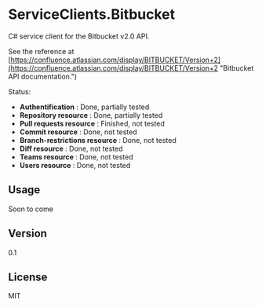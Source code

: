 ServiceClients.Bitbucket
========================

C# service client for the Bitbucket v2.0 API. 

See the reference at  [https://confluence.atlassian.com/display/BITBUCKET/Version+2](https://confluence.atlassian.com/display/BITBUCKET/Version+2 "Bitbucket API documentation.")

Status:

- **Authentification** : Done, partially tested
- **Repository resource** : Done, partially tested
- **Pull requests resource** : Finished, not tested
- **Commit resource** : Done, not tested
- **Branch-restrictions resource** : Done, not tested
- **Diff resource** : Done, not tested
- **Teams resource** : Done, not tested
- **Users resource** : Done, not tested

Usage
-
Soon to come

Version
-

0.1

License
-

MIT

